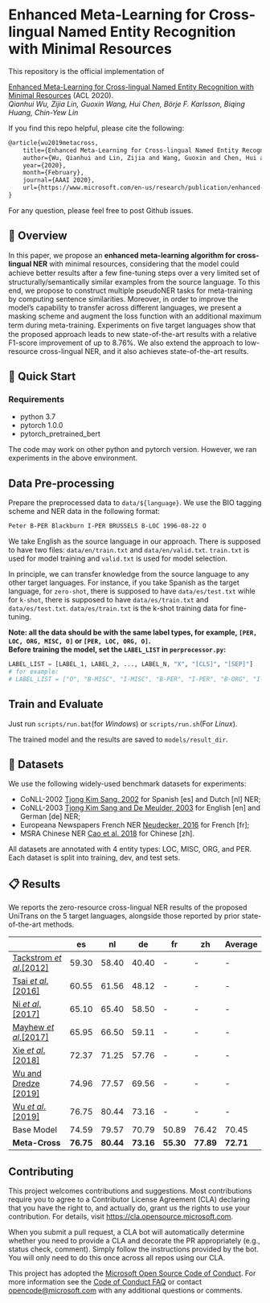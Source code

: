 # Enhanced Meta-Learning for Cross-lingual Named Entity Recognition with Minimal Resources

This repository is the official implementation of

[Enhanced Meta-Learning for Cross-lingual Named Entity Recognition with Minimal Resources](https://www.microsoft.com/en-us/research/publication/enhanced-meta-learning-for-cross-lingual-named-entity-recognition-with-minimal-resources/) (ACL 2020).  
_Qianhui Wu, Zijia Lin, Guoxin Wang, Hui Chen, Börje F. Karlsson, Biqing Huang, Chin-Yew Lin_

If you find this repo helpful, please cite the following:

```tex
@article{wu2019metacross,
    title={Enhanced Meta-Learning for Cross-lingual Named Entity Recognition with Minimal Resources},
    author={Wu, Qianhui and Lin, Zijia and Wang, Guoxin and Chen, Hui and Karlsson, Börje and Huang, Biqing and Lin, Chin-Yew},
    year={2020},
    month={February},
    journal={AAAI 2020},
    url={https://www.microsoft.com/en-us/research/publication/enhanced-meta-learning-for-cross-lingual-named-entity-recognition-with-minimal-resources/},
}
```

For any question, please feel free to post Github issues.

## 🎥 Overview

In this paper, we propose an **enhanced meta-learning algorithm for cross-lingual NER** with minimal resources, considering that the model could achieve better results after a few ﬁne-tuning steps over a very limited set of structurally/semantically similar examples from the source language.
To this end, we propose to construct multiple pseudoNER tasks for meta-training by computing sentence similarities.
Moreover, in order to improve the model’s capability to transfer across different languages, we present a masking scheme and augment the loss function with an additional maximum term during meta-training.
Experiments on ﬁve target languages show that the proposed approach leads to new state-of-the-art results with a relative F1-score improvement of up to 8.76%.
We also extend the approach to low-resource cross-lingual NER, and it also achieves state-of-the-art results.

## 🎯 Quick Start

### Requirements

- python 3.7
- pytorch 1.0.0
- pytorch_pretrained_bert

The code may work on other python and pytorch version.
However, we ran experiments in the above environment.

## Data Pre-processing

Prepare the preprocessed data to `data/${language}`.
We use the BIO tagging scheme and NER data in the following format:

```txt
Peter B-PER Blackburn I-PER BRUSSELS B-LOC 1996-08-22 O
```

We take English as the source language in our approach.
There is supposed to have two files: `data/en/train.txt` and `data/en/valid.txt`.
`train.txt` is used for model training and `valid.txt` is used for model selection.

In principle, we can transfer knowledge from the source language to any other target languages.
For instance, if you take Spanish as the target language, for `zero-shot`, there is supposed to have `data/es/test.txt` wihle for `k-shot`, there is supposed to have `data/es/train.txt` and `data/es/test.txt`.
`data/es/train.txt` is the k-shot training data for fine-tuning.

**Note: all the data should be with the same label types, for example, `[PER, LOC, ORG, MISC, O]` or `[PER, LOC, ORG, O]`.**  
**Before training the model, set the `LABEL_LIST` in `perprocessor.py`:**

```python
LABEL_LIST = [LABEL_1, LABEL_2, ..., LABEL_N, "X", "[CLS]", "[SEP]"]
# for example:
# LABEL_LIST = ["O", "B-MISC", "I-MISC", "B-PER", "I-PER", "B-ORG", "I-ORG", "B-LOC", "I-LOC", "X", "[CLS]", "[SEP]"]
```

## Train and Evaluate

Just run `scripts/run.bat`(for _Windows_) or `scripts/run.sh`(For _Linux_).

The trained model and the results are saved to `models/result_dir`.

## 🍯 Datasets

We use the following widely-used benchmark datasets for experiments:

- CoNLL-2002 [Tjong Kim Sang, 2002](https://www.aclweb.org/anthology/W02-2024/) for Spanish [es] and Dutch [nl] NER;
- CoNLL-2003 [Tjong Kim Sang and De Meulder, 2003](https://www.aclweb.org/anthology/W03-0419/) for English [en] and German [de] NER;
- Europeana Newspapers French NER [Neudecker, 2016](https://www.aclweb.org/anthology/L16-1689/) for French [fr];
- MSRA Chinese NER [Cao et al. 2018](https://www.aclweb.org/anthology/D18-1017/) for Chinese [zh].

All datasets are annotated with 4 entity types: LOC, MISC, ORG, and PER. Each dataset is split into training, dev, and test sets.

## 📋 Results

We reports the zero-resource cross-lingual NER results of the proposed UniTrans on the 5 target languages, alongside those reported by prior state-of-the-art methods.

|                                                                                  | es        | nl        | de        | fr        | zh        | Average   |
| -------------------------------------------------------------------------------- | --------- | --------- | --------- | --------- | --------- | --------- |
| [Tackstrom _et_ _al_.[2012]](https://www.aclweb.org/anthology/N12-1052/)         | 59.30     | 58.40     | 40.40     | -         | -         | -         |
| [Tsai _et_ _al_.[2016]](https://www.aclweb.org/anthology/K16-1022/)              | 60.55     | 61.56     | 48.12     | -         | -         | -         |
| [Ni _et_ _al_.[2017]](https://www.aclweb.org/anthology/P17-1135/)                | 65.10     | 65.40     | 58.50     | -         | -         | -         |
| [Mayhew _et_ _al_.[2017]](https://www.aclweb.org/anthology/D17-1269/)            | 65.95     | 66.50     | 59.11     | -         | -         | -         |
| [Xie _et_ _al_.[2018]](https://www.aclweb.org/anthology/D18-1034/)               | 72.37     | 71.25     | 57.76     | -         | -         | -         |
| [Wu and Dredze [2019]](https://www.aclweb.org/anthology/D19-1077/)               | 74.96     | 77.57     | 69.56     | -         | -         | -         |
| [Wu _et_ _al_.[2019]](https://www.aaai.org/Papers/AAAI/2020GB/AAAI-WuQ.5015.pdf) | 76.75     | 80.44     | 73.16     | -         | -         | -         |
| Base Model                                                                       | 74.59     | 79.57     | 70.79     | 50.89     | 76.42     | 70.45     |
| **Meta-Cross**                                                                   | **76.75** | **80.44** | **73.16** | **55.30** | **77.89** | **72.71** |

## Contributing

This project welcomes contributions and suggestions. Most contributions require you to agree to a
Contributor License Agreement (CLA) declaring that you have the right to, and actually do, grant us
the rights to use your contribution. For details, visit https://cla.opensource.microsoft.com.

When you submit a pull request, a CLA bot will automatically determine whether you need to provide
a CLA and decorate the PR appropriately (e.g., status check, comment). Simply follow the instructions
provided by the bot. You will only need to do this once across all repos using our CLA.

This project has adopted the [Microsoft Open Source Code of Conduct](https://opensource.microsoft.com/codeofconduct/).
For more information see the [Code of Conduct FAQ](https://opensource.microsoft.com/codeofconduct/faq/) or
contact [opencode@microsoft.com](mailto:opencode@microsoft.com) with any additional questions or comments.
